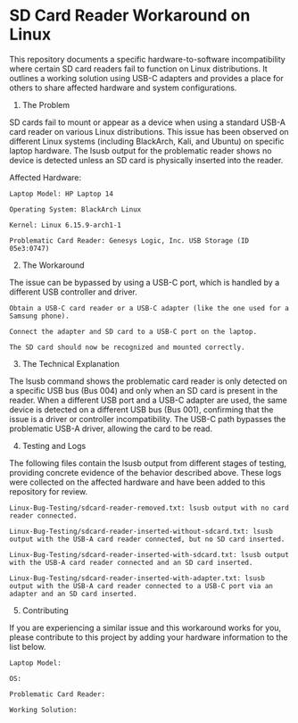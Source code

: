 # SD Card Reader Workaround on Linux

This repository documents a specific hardware-to-software incompatibility where certain SD card readers fail to function on Linux distributions. It outlines a working solution using USB-C adapters and provides a place for others to share affected hardware and system configurations.
1. The Problem

SD cards fail to mount or appear as a device when using a standard USB-A card reader on various Linux distributions. This issue has been observed on different Linux systems (including BlackArch, Kali, and Ubuntu) on specific laptop hardware. The lsusb output for the problematic reader shows no device is detected unless an SD card is physically inserted into the reader.

Affected Hardware:

    Laptop Model: HP Laptop 14

    Operating System: BlackArch Linux

    Kernel: Linux 6.15.9-arch1-1

    Problematic Card Reader: Genesys Logic, Inc. USB Storage (ID 05e3:0747)

2. The Workaround

The issue can be bypassed by using a USB-C port, which is handled by a different USB controller and driver.

    Obtain a USB-C card reader or a USB-C adapter (like the one used for a Samsung phone).

    Connect the adapter and SD card to a USB-C port on the laptop.

    The SD card should now be recognized and mounted correctly.

3. The Technical Explanation

The lsusb command shows the problematic card reader is only detected on a specific USB bus (Bus 004) and only when an SD card is present in the reader. When a different USB port and a USB-C adapter are used, the same device is detected on a different USB bus (Bus 001), confirming that the issue is a driver or controller incompatibility. The USB-C path bypasses the problematic USB-A driver, allowing the card to be read.

4. Testing and Logs

The following files contain the lsusb output from different stages of testing, providing concrete evidence of the behavior described above. These logs were collected on the affected hardware and have been added to this repository for review.

    Linux-Bug-Testing/sdcard-reader-removed.txt: lsusb output with no card reader connected.

    Linux-Bug-Testing/sdcard-reader-inserted-without-sdcard.txt: lsusb output with the USB-A card reader connected, but no SD card inserted.

    Linux-Bug-Testing/sdcard-reader-inserted-with-sdcard.txt: lsusb output with the USB-A card reader connected and an SD card inserted.

    Linux-Bug-Testing/sdcard-reader-inserted-with-adapter.txt: lsusb output with the USB-A card reader connected to a USB-C port via an adapter and an SD card inserted.

5. Contributing

If you are experiencing a similar issue and this workaround works for you, please contribute to this project by adding your hardware information to the list below.

    Laptop Model:

    OS:

    Problematic Card Reader:

    Working Solution:

